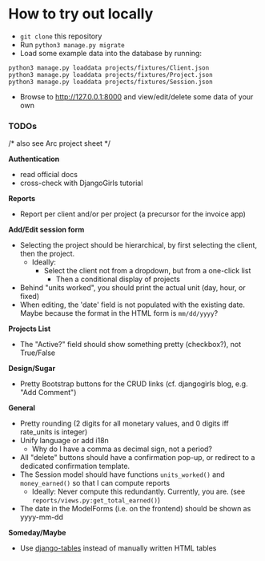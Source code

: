 # How to try out locally

- `git clone` this repository
- Run `python3 manage.py migrate`
- Load some example data into the database by running:
```
python3 manage.py loaddata projects/fixtures/Client.json 
python3 manage.py loaddata projects/fixtures/Project.json 
python3 manage.py loaddata projects/fixtures/Session.json 
```
- Browse to <http://127.0.0.1:8000> and view/edit/delete some data of your own

### TODOs

/* also see Arc project sheet */

**Authentication**

- read official docs
- cross-check with DjangoGirls tutorial

**Reports**

- Report per client and/or per project (a precursor for the invoice app)

**Add/Edit session form**

- Selecting the project should be hierarchical, by first selecting the client, then the project.
  - Ideally:
	- Select the client not from a dropdown, but from a one-click list
      - Then a conditional display of projects
- Behind "units worked", you should print the actual unit (day, hour, or fixed)
- When editing, the 'date' field is not populated with the existing date. Maybe because the format in the HTML form is `mm/dd/yyyy`?

**Projects List**

- The "Active?" field should show something pretty (checkbox?), not True/False

**Design/Sugar**

- Pretty Bootstrap buttons for the CRUD links (cf. djangogirls blog, e.g. "Add Comment")

**General**

- Pretty rounding (2 digits for all monetary values, and 0 digits iff rate_units is integer)
- Unify language or add i18n
  - Why do I have a comma as decimal sign, not a period?
- All "delete" buttons should have a confirmation pop-up, or redirect to a dedicated confirmation template.
- The Session model should have functions `units_worked()` and `money_earned()` so that I can compute reports
  - Ideally: Never compute this redundantly. Currently, you are. (see `reports/views.py:get_total_earned()`)
- The date in the ModelForms (i.e. on the frontend) should be shown as yyyy-mm-dd

**Someday/Maybe**

- Use [django-tables](https://django-tables2.readthedocs.io/en/latest/) instead of manually written HTML tables
